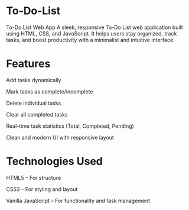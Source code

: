 # To-Do-List
To-Do List Web App A sleek, responsive To-Do List web application built using HTML, CSS, and JavaScript. It helps users stay organized, track tasks, and boost productivity with a minimalist and intuitive interface.

# Features
 Add tasks dynamically

 Mark tasks as complete/incomplete

 Delete individual tasks

 Clear all completed tasks

 Real-time task statistics (Total, Completed, Pending)

 Clean and modern UI with responsive layout

 # Technologies Used
HTML5 – For structure

CSS3 – For styling and layout

Vanilla JavaScript – For functionality and task management
